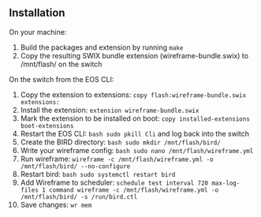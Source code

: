 ## Installation

On your machine:

1. Build the packages and extension by running `make`
2. Copy the resulting SWIX bundle extension (wireframe-bundle.swix) to /mnt/flash/ on the switch

On the switch from the EOS CLI:

1. Copy the extension to extensions: `copy flash:wireframe-bundle.swix extensions:`
2. Install the extension: `extension wireframe-bundle.swix`
3. Mark the extension to be installed on boot: `copy installed-extensions boot-extensions`
4. Restart the EOS CLI: `bash sudo pkill Cli` and log back into the switch
5. Create the BIRD directory: `bash sudo mkdir /mnt/flash/bird/`
6. Write your wireframe config: `bash sudo nano /mnt/flash/wireframe.yml`
7. Run wireframe: `wireframe -c /mnt/flash/wireframe.yml -o /mnt/flash/bird/ --no-configure`
8. Restart bird: `bash sudo systemctl restart bird`
9. Add Wireframe to scheduler: `schedule test interval 720 max-log-files 1 command wireframe -c /mnt/flash/wireframe.yml -o /mnt/flash/bird/ -s /run/bird.ctl`
10. Save changes: `wr mem`
